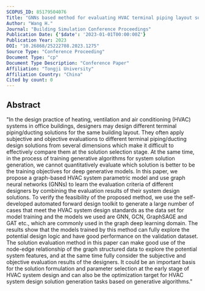```yaml
---
SCOPUS_ID: 85179504076
Title: "GNNs based method for evaluating HVAC terminal piping layout solutions in office buildings"
Author: "Wang H."
Journal: "Building Simulation Conference Proceedings"
Publication Date: {'$date': '2023-01-01T00:00:00Z'}
Publication Year: 2023
DOI: "10.26868/25222708.2023.1275"
Source Type: "Conference Proceeding"
Document Type: "cp"
Document Type Description: "Conference Paper"
Affiliation: "Tongji University"
Affiliation Country: "China"
Cited by count: 0
---
```


## Abstract
"In the design practice of heating, ventilation and air conditioning (HVAC) systems in office buildings, designers may design different terminal piping/ducting solutions for the same building layout. They often apply subjective and objective evaluations to different terminal piping/ducting design solutions from several dimensions which make it difficult to effectively compare them at the solution selection stage. At the same time, in the process of training generative algorithms for system solution generation, we cannot quantitatively evaluate which solution is better to be the training objectives for deep generative models. In this paper, we propose a graph-based HVAC system parametric model and use graph neural networks (GNNs) to learn the evaluation criteria of different designers by combining the evaluation results of their system design solutions. To verify the feasibility of the proposed method, we use the self-developed automated forward design toolkit to generate a large number of cases that meet the HVAC system design standards as the data set for model training and the models we used are GNN, GCN, GraphSAGE and GAT etc., which are commonly used in the graph deep learning domain. The results show that the models trained by this method can fully explore the potential design logic and have good performance on the validation dataset. The solution evaluation method in this paper can make good use of the node-edge relationship of the graph structured data to explore the potential system features, and at the same time fully consider the subjective and objective evaluation results of the designers. It could be an important basis for the solution formulation and parameter selection at the early stage of HVAC system design and can also be the optimization target for HVAC system design solution generation tasks based on generative algorithms."
